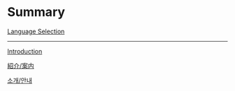 # Summary
[Language Selection](README.md)

---

[Introduction](Introduction.md)

[紹介/案内](紹介_案内.md)

[소개/안내](소개_안내.md)
